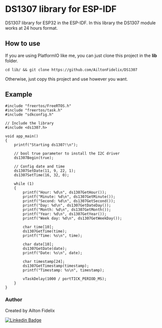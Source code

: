 # DS1307 library for ESP-IDF

DS1307 library for ESP32 in the ESP-IDF. In this library the DS1307 module works at 24 hours format.


## How to use

If you are using PlatformIO like me, you can just clone this project in the **lib** folder. 

```
cd lib/ && git clone https://github.com/AiltonFidelix/DS1307
```

Otherwise, just copy this project and use however you want.

## Example

```
#include "freertos/FreeRTOS.h"
#include "freertos/task.h"
#include "sdkconfig.h"

// Include the library
#include <ds1307.h>

void app_main()
{
    printf("Starting ds1307!\n");

    // bool true parameter to install the I2C driver
    ds1307Begin(true);

    // Config date and time
    ds1307SetDate(11, 9, 22, 1);
    ds1307SetTime(16, 32, 0);

    while (1)
    {
        printf("Hour: %d\n", ds1307GetHour());
        printf("Minute: %d\n", ds1307GetMinute());
        printf("Second: %d\n", ds1307GetSecond());
        printf("Day: %d\n", ds1307GetDateDay());
        printf("Month: %d\n", ds1307GetMonth());
        printf("Year: %d\n", ds1307GetYear());
        printf("Week day: %d\n", ds1307GetWeekDay());

        char time[10];
        ds1307GetTime(time);
        printf("Time: %s\n", time);

        char date[10];
        ds1307GetDate(date);
        printf("Date: %s\n", date);

        char timestamp[24];
        ds1307GetTimestamp(timestamp);
        printf("Timestamp: %s\n", timestamp);
    
        vTaskDelay(1000 / portTICK_PERIOD_MS);
    }
}
```

### Author

Created by Ailton Fidelix

[![Linkedin Badge](https://img.shields.io/badge/-Ailton-blue?style=flat-square&logo=Linkedin&logoColor=white&link=https://www.linkedin.com/in/ailtonfidelix/)](https://www.linkedin.com/in/ailton-fidelix-9603b31b7/) 
